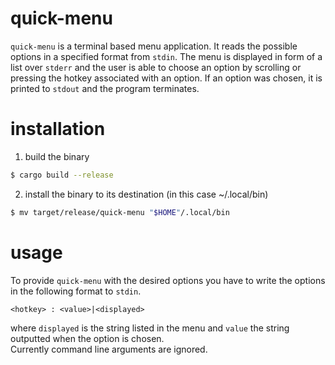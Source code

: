 # quick-menu
`quick-menu` is a terminal based menu application.
It reads the possible options in a specified format from `stdin`.
The menu is displayed in form of a list over `stderr` and the user is able to choose an option by scrolling or pressing the hotkey associated with an option.
If an option was chosen, it is printed to `stdout` and the program terminates.

# installation
1. build the binary
```sh
$ cargo build --release
```

2. install the binary to its destination (in this case ~/.local/bin)
```sh
$ mv target/release/quick-menu "$HOME"/.local/bin
```

# usage
To provide `quick-menu` with the desired options you have to write the options in the following format to `stdin`.
```quick-menu
<hotkey> : <value>|<displayed>
```
where `displayed` is the string listed in the menu and `value` the string outputted when the option is chosen.  
Currently command line arguments are ignored.
